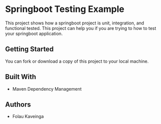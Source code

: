 # Springboot Testing Example

This project shows how a springboot project is unit, integration, and functional tested. This project can help you if you are trying to how to test your springboot application.

## Getting Started

You can fork or download a copy of this project to your local machine.

## Built With

- Maven Dependency Management

## Authors

- Folau Kaveinga